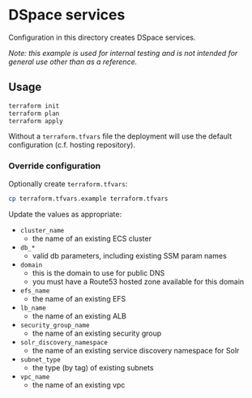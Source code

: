 # DSpace services

Configuration in this directory creates DSpace services.

*Note: this example is used for internal testing and is not
intended for general use other than as a reference.*

## Usage

```bash
terraform init
terraform plan
terraform apply
```

Without a `terraform.tfvars` file the deployment will use the
default configuration (c.f. hosting repository).

### Override configuration

Optionally create `terraform.tfvars`:

```bash
cp terraform.tfvars.example terraform.tfvars
```

Update the values as appropriate:

- `cluster_name`
  - the name of an existing ECS cluster
- `db_*`
  - valid db parameters, including existing SSM param names
- `domain`
  - this is the domain to use for public DNS
  - you must have a Route53 hosted zone available for this domain
- `efs_name`
  - the name of an existing EFS
- `lb_name`
  - the name of an existing ALB
- `security_group_name`
  - the name of an existing security group
- `solr_discovery_namespace`
  - the name of an existing service discovery namespace for Solr
- `subnet_type`
  - the type (by tag) of existing subnets
- `vpc_name`
  - the name of an existing vpc

